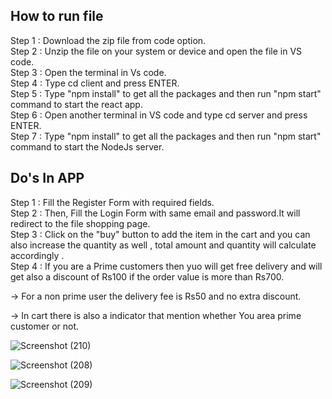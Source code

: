 ## How to run file

Step 1 : Download the zip file from code option.<br/>
Step 2 : Unzip the file on your system or device and open the file in VS code.<br/>
Step 3 : Open the terminal in Vs code.<br/>
Step 4 : Type cd client and press ENTER.<br/>
Step 5 : Type "npm install" to get all the packages and then run "npm start" command to start the react app.<br/>
Step 6 : Open another terminal in VS code and type cd server and press ENTER.<br/>
Step 7 : Type "npm install" to get all the packages and then run "npm start" command to start the NodeJs server.<br/>

## Do's In APP

Step 1 : Fill the Register Form with required fields.<br/>
Step 2 : Then, Fill the Login Form with same email and password.It will redirect to the file shopping page.<br/>
Step 3 : Click on the "buy" button to add the item in the cart and you can also increase the quantity as well , total amount and quantity will calculate accordingly .<br/>
Step 4 : If you are a Prime customers then yuo will get free delivery and will get also a discount of Rs100 if the order value is more than Rs700.<br/>

-> For a non prime user the delivery fee is Rs50 and no extra discount.<br/>

-> In cart there is also a indicator that mention whether You area prime customer or not.

![Screenshot (210)](https://github.com/shubham13101996/File_Sharing_App/assets/121822895/67313116-59a5-4c95-8d2f-59c9c81bb0f5)


![Screenshot (208)](https://github.com/shubham13101996/File_Sharing_App/assets/121822895/eaabdf6a-c30c-4078-bffa-36b0d1eba827)


![Screenshot (209)](https://github.com/shubham13101996/File_Sharing_App/assets/121822895/989573f3-379a-4070-b588-83eae959777e)
